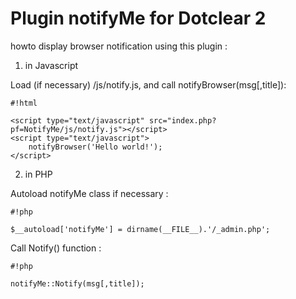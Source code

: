Plugin notifyMe for Dotclear 2
==============================

howto display browser notification using this plugin :

1. in Javascript

Load (if necessary) /js/notify.js, and call notifyBrowser(msg[,title]):


```
#!html

<script type="text/javascript" src="index.php?pf=NotifyMe/js/notify.js"></script>
<script type="text/javascript">
	notifyBrowser('Hello world!');
</script>

```

2. in PHP

Autoload notifyMe class if necessary :


```
#!php

$__autoload['notifyMe'] = dirname(__FILE__).'/_admin.php';

```

Call Notify() function :


```
#!php

notifyMe::Notify(msg[,title]);

```

